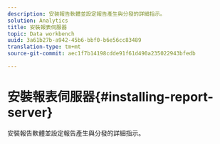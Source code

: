 ```yaml
---
description: 安裝報告軟體並設定報告產生與分發的詳細指示。
solution: Analytics
title: 安裝報表伺服器
topic: Data workbench
uuid: 3a61b27b-a942-45b6-bbf0-b6e56cc83489
translation-type: tm+mt
source-git-commit: aec1f7b14198cdde91f61d490a235022943bfedb

---
```



# 安裝報表伺服器{#installing-report-server}

安裝報告軟體並設定報告產生與分發的詳細指示。

